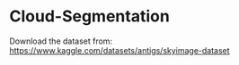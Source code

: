 # Cloud-Segmentation


Download the dataset from: https://www.kaggle.com/datasets/antigs/skyimage-dataset
 

